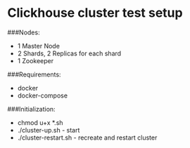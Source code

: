 # Clickhouse cluster test setup
###Nodes:
- 1 Master Node
- 2 Shards, 2 Replicas for each shard
- 1 Zookeeper

###Requirements:
- docker
- docker-compose

###Initialization:

- chmod u+x *.sh
- ./cluster-up.sh - start
- ./cluster-restart.sh - recreate and restart cluster
